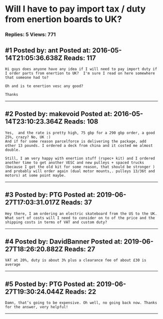 # Will I have to pay import tax / duty from enertion boards to UK?

### Replies: 5 Views: 771

## \#1 Posted by: ant Posted at: 2016-05-14T21:05:36.638Z Reads: 117

```
Hi guys does anyone have any idea if I will need to pay import duty if I order parts from enertion to UK?  I'm sure I read on here somewhere that someone had to? 

Oh and is te enertion vesc any good? 

Thanks
```

---
## \#2 Posted by: makevoid Posted at: 2016-05-14T23:10:23.364Z Reads: 108

```
Yes,  and the rate is pretty high, 75 gbp for a 290 gbp order, a good 25%, crazy? No, UK :) 
And if for some reason parcelforce is delivering the package, add other 13 pounds. I ordered a deck from china and it costed me almost double. 

Still, I am very happy with enertion stuff (rspec+ kit) and I ordered another time to get another VESC and new pulleys + spaced trucks (because I got the old kit for some reason, that should be stronger )  and probably will order again (dual motor mounts,. pulleys 13/36t and motors) at some point maybe.
```

---
## \#3 Posted by: PTG Posted at: 2019-06-27T17:03:31.017Z Reads: 37

```
Hey there, I am ordering an electric skateboard from the US to the UK. What sort of costs will I need to consider on to of the price and the shipping costs in terms of VAT and custom duty?
```

---
## \#4 Posted by: DavidBanner Posted at: 2019-06-27T18:26:20.882Z Reads: 27

```
VAT at 20%, duty is about 3% plus a clearance fee of about £30 is average
```

---
## \#5 Posted by: PTG Posted at: 2019-06-27T19:30:24.044Z Reads: 22

```
Damn, that’s going to be expensive. Oh well, no going back now. Thanks for the answer, very helpful!
```

---
